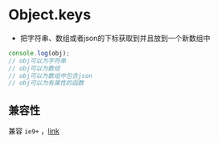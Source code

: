 # Object.keys

* 把字符串、数组或者json的下标获取到并且放到一个新数组中

```js
console.log(obj);
// obj可以为字符串
// obj可以为数组
// obj可以为数组中包含json
// obj可以为有属性的函数
```
## 兼容性

兼容 `ie9+` ，[link](http://caniuse.com/#search=keys)
